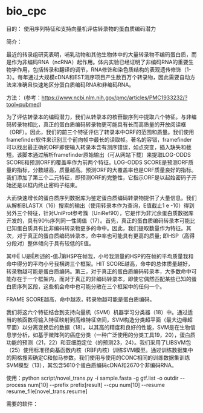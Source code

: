 # bio_cpc
目的：  使用序列特征和支持向量机评估转录物的蛋白质编码潜力

简介：

最近的转录组研究表明，哺乳动物和其他生物体中的大量转录物不编码蛋白质，而是作为非编码RNA（ncRNA）起作用。体内实验已经证明了非编码RNA的重要生物学作用，包括转录和翻译的调节，RNA修饰和染色质结构的表观遗传修饰（1-3）。每年通过大规模cDNA和EST测序项目产生数百万个转录物，因此需要自动方法来准确且快速地区分蛋白质编码RNA和非编码RNA。

方法：  (参考：https://www.ncbi.nlm.nih.gov/pmc/articles/PMC1933232/?tool=pubmed)

为了评估转录本的编码潜力，我们从转录本的核苷酸序列中提取六个特征。与非编码转录物相比，真正的蛋白质编码转录物更可能具有长而高质量的开放阅读框（ORF）。因此，我们的前三个特征评估了转录本中ORF的范围和质量。我们使用framefinder软件来识别三个前向帧中最长的读取帧。著名的容错，framefinder可以找出最正确的ORF即使输入转录本含有测序错误，如点突变，插入缺失和截短。该脚本通过解析framefinder原始输出（可从网站下载）来提取LOG-ODDS SCORE和预测ORF的覆盖率作为前两个特征。LOG-ODDS SCORE是预测ORF质量的指标，分数越高，质量越高。预测ORF的大覆盖率也是ORF质量良好的指标。我们添加了第三个二元特征，即预测ORF的完整性，它指示ORF是以起始密码子开始还是以框内终止密码子结束。

大而快速增长的蛋白质序列数据库为鉴定蛋白质编码转录物提供了大量信息。我们从解析BLASTX（16）搜索的输出（使用转录本作为查询，E值截止1 e -10）得到另外三个特征，针对UniProt参考簇（UniRef90），它是作为非冗余蛋白质数据库开发的，具有90％序列同一性阈值（17）。首先，真正的蛋白质编码转录本可能比已知蛋白质具有比非编码转录物更多的命中。因此，我们提取数量作为特征。其次，对于真正的蛋白质编码转录本，命中率也可能具有更高的质量; 即HSP（高得分段对）整体倾向于具有较低的E值。

其中Ë IJ是Ë所述的-值Ĵ第HSP在帧我，小号我测量的HSP的在帧的平均质量我和命中得分的平均小号我横跨三个框架。HIT SCORE越高，命中的总体质量越好，转录物越可能是蛋白质编码。第三，对于真正的蛋白质编码转录本，大多数命中可能存在于一个框架内，而对于真正的非编码转录本，即使它偶然匹配某些已知的蛋白质序列区段，这些机会命中也可能分散在三个框架中的任何一个。

FRAME SCORE越高，命中越浓，转录物越可能是蛋白质编码。

我们将这六个特征结合到支持向量机（SVM）机器学习分类器（18）中。通过适当的核函数将输入特征映射到高维特征空间，SVM构造分类超平面（最大边缘超平面）以分离变换后的数据（18）。以其高的精度和良好的性能，SVM是在生物信息学分析，如基于微阵列的癌症分类（一种广泛使用的分类工具19，20），蛋白质功能的预测（21，22）和亚细胞定位（的预测23，24）。我们采用了LIBSVM包（25）使用标准径向基函数内核（RBF内核）训练SVM模型。通过训练数据集中的网格搜索确定C和伽马参数。我们使用与使用的CONC相同的训练数据集训练SVM模型（13），其包含5610个蛋白质编码cDNA和2670个非编码RNA。

使用：python script/novel_trans.py -i  sample.fasta -g gtf.list -o outdir --process num[10] --prefix prefix[result] --cpu num[10] --resume resume_file[novel_trans.resume]


需要的软件：


